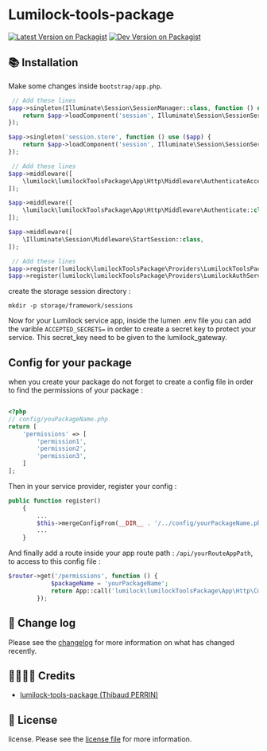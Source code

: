 # Lumilock-tools-package

[![Latest Version on Packagist][ico-version]][link-packagist]
[![Dev Version on Packagist][ico-version-dev]][link-packagist]

## 📚 Installation

Make some changes inside `bootstrap/app.php`.

```php
 // Add these lines
$app->singleton(Illuminate\Session\SessionManager::class, function () use ($app) {
    return $app->loadComponent('session', Illuminate\Session\SessionServiceProvider::class, 'session');
});

$app->singleton('session.store', function () use ($app) {
    return $app->loadComponent('session', Illuminate\Session\SessionServiceProvider::class, 'session.store');
});
```
```php
 // Add these lines
$app->middleware([
    \lumilock\lumilockToolsPackage\App\Http\Middleware\AuthenticateAccessMiddleware::class
]);

$app->middleware([
    \lumilock\lumilockToolsPackage\App\Http\Middleware\Authenticate::class
]);

$app->middleware([
    \Illuminate\Session\Middleware\StartSession::class,
]);
```
```php
 // Add these lines
$app->register(lumilock\lumilockToolsPackage\Providers\LumilockToolsPackageServiceProvider::class);
$app->register(lumilock\lumilockToolsPackage\Providers\LumilockAuthServiceProvider::class);
```

create the storage session directory : 
```shell
mkdir -p storage/framework/sessions
```

Now for your Lumilock service app, inside the lumen .env file you can add the varible `ACCEPTED_SECRETS=` in order to create a secret key to protect your service. This secret_key need to be given to the lumilock_gateway.

## Config for your package

when you create your package do not forget to create a config file in order to find the permissions of your package :
```php

<?php
// config/youPackageName.php
return [
    'permissions' => [
        'permission1',
        'permission2',
        'permission3',
    ]
];
```
Then in your service provider, register your config :
```php
public function register()
    {
        ...
        $this->mergeConfigFrom(__DIR__ . '/../config/yourPackageName.php', 'yourPackageName');
        ...
    }
```
And finally add a route  inside your app route path : `/api/yourRouteAppPath`, to access to this config file :
```php
$router->get('/permissions', function () {
            $packageName = 'yourPackageName';
            return App::call('lumilock\lumilockToolsPackage\App\Http\Controllers\PermissionsController@getPermissions', ['package' => $packageName]);
        });
```

## 📰 Change log

Please see the [changelog](changelog.md) for more information on what has changed recently.


## 👨‍👩‍👧‍👦 Credits

- [lumilock-tools-package (Thibaud PERRIN)][link-author]


## 📝 License

license. Please see the [license file](license.md) for more information.

[ico-version]: https://img.shields.io/packagist/v/perrinthibaud/laravlock.svg
[ico-version-dev]: https://img.shields.io/packagist/vpre/perrinthibaud/laravlock.svg

[link-packagist]: https://packagist.org/packages/perrinthibaud/laravlock
[link-author]: https://github.com/lumilock
[link-contributors]: ../../contributors]